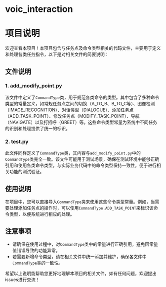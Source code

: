 # voic_interaction
# 项目说明

欢迎查看本项目！本项目包含与任务点及命令类型相关的代码文件，主要用于定义和处理各类任务指令，以下是对相关文件的简要说明：

## 文件说明

### 1. add_modify_point.py
该文件中定义了`CommandType`类，用于规范各类命令的类型。其中包含了多种命令类型的常量定义，如常规任务点之间的切换（A_TO_B、B_TO_C等）、图像检测（IMAGE_RECOGNITION）、对话类型（DIALOGUE）、添加任务点（ADD_TASK_POINT）、修改任务点（MODIFY_TASK_POINT）、导航（NAVIGATE）以及打招呼（GREET）等。这些命令类型常量为系统中不同任务的识别和处理提供了统一的标识。

### 2. test.py
此文件同样定义了`CommandType`类，其内容与`add_modify_point.py`中的`CommandType`类完全一致。该文件可能用于测试场景，确保在测试环境中能够正确引用和使用各类命令类型，与实际业务代码中的命令类型保持一致性，便于进行相关功能的测试验证。

## 使用说明
在项目中，您可以直接导入`CommandType`类来使用这些命令类型常量。例如，当需要处理添加任务点的操作时，可以使用`CommandType.ADD_TASK_POINT`来标识该命令类型，以便系统进行相应的处理。

## 注意事项
- 请确保在使用过程中，对`CommandType`类中的常量进行正确引用，避免因常量值错误导致的功能异常。
- 若需要新增命令类型，请在相关文件中统一添加并维护，确保各文件中`CommandType`类的一致性。

希望以上说明能帮助您更好地理解本项目的相关文件，如有任何问题，欢迎提出issues进行交流！
